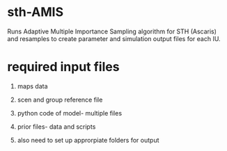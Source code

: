 # sth-AMIS
Runs Adaptive Multiple Importance Sampling algorithm for STH (Ascaris) and resamples to create parameter and simulation output files for each IU.

# required input files
1) maps data

2) scen and group reference file

3) python code of model- multiple files

4) prior files- data and scripts

5) also need to set up approrpiate folders for output
